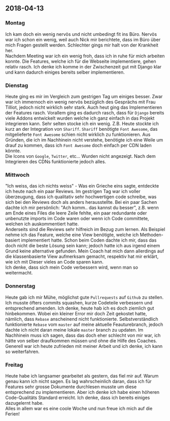 ## 2018-04-13

### Montag
Ich kam doch ein wenig nervös und nicht umbedingt fit ins Büro. Nervös war ich schon ein wenig, weil auch Nick mir berichtete, dass im Büro über mich Fragen gestellt werden. Schlechter gings mir halt von der Krankheit her.  
Nachdem Meeting war ich ein wenig froh, dass ich in ruhe für mich arbeiten konnte. Die Features, welche ich für die Webseite implementiere, gehen relativ rasch. Ich denke ich komme in der Zwischenzeit gut mit Django klar und kann dadurch einiges bereits selber implementieren.

### Dienstag
Heute ging es mir im Vergleich zum gestrigen Tag um einiges besser. Zwar war ich immernoch ein wenig nervös bezüglich des Gesprächs mit Frau Tilliot, jedoch nicht wirklich sehr stark. Auch heut ging das Implementieren der Features rasch. Vorallem ging es dadurch rasch, dass für `Django` bereits viele Addons entwickelt wurden welche ich ganz einfach in das Projekt integrieren kann. Sehr selten stocke ich ein wenig. Z.B. Heute stockte ich kurz an der Integration von `Shariff`. `Shariff` benötigte `Font Awesome`, das mitgelieferte `Font Awesome` schien nicht wirklich zu funktionieren. Aus Gründen, die ich im Nachhinein nicht verstehe, benötigte ich eine Weile um drauf zu kommen, dass ich `Font Awesome` doch einfach per CDN laden könnte.  
Die Icons von `Google`, `Twitter`, etc... Wurden nicht angezeigt. Nach dem Integrieren des CDNs funktionierte jedoch alles. 

### Mittwoch
"Ich weiss, das ich nichts weiss" - Was ein Grieche eins sagte, entdeckte ich heute nach ein paar Reviews. Im gestrigen Tag war ich voller überzeugung, dass ich qualitativ sehr hochwertigen code schreibe, was sich bei den Reviews doch als anders herausstellte. Bei ein paar Sachen dachte ich mir persönlich: "Ach komm.. das kannst du besser", z.B. wenn am Ende eines Files die leere Zeile fehlte, ein paar redundante oder unbenutzte imports im Code waren oder wenn ich Code committete, welchen ich auskommentiert hatte.  
Anderseits sind die Reviews sehr hilfreich im Bezug zum lernen. Als Beispiel nehme ich das Feature, welche eine View benötigte, welche ich Methoden-basiert implementiert hatte. Schon beim Coden dachte ich mir, dass das doch nicht die beste Lösung sein kann; jedoch hatte ich aus irgend einem Grund keine alternative gefunden. Mein Coach hat mich dann allerdings auf die klassenbasierte View aufmerksam gemacht, respektiv hat mir erklärt, wie ich mit Dieser vieles an Code sparen kann.  
Ich denke, dass sich mein Code verbessern wird, wenn man so weitermacht. 

### Donnerstag
Heute gab ich mir Mühe, möglichst gute `Pullrequests` auf `Github` zu stellen. Ich musste öfters commits squashen, kurze Codeteile verbessern und entsprechend amenden. Ich denke, heute hab ich es doch ziemlich gut hinbekommen. Wobei ein kleiner Error mir doch Zeit gekostet hatte, nämlich, dass `Rebase` anscheinend nicht funktionierte. Selbstverständlich funktionierte `Rebase` vom `master` auf meine aktuelle Feauturebranch, jedoch dachte ich nicht daran meine lokale `master` branch zu updaten. Im Nachhinein muss ich sagen, dass das doch eher schlecht von mir war, ich hätte von selber draufkommen müssen und ohne die Hilfe des Coaches.  
Generell war ich heute zufrieden mit meiner Arbeit und ich denke, ich kann so weiterfahren.

### Freitag
Heute habe ich langsamer gearbeitet als gestern, das fiel mir auf. Warum genau kann ich nicht sagen. Es lag wahrscheinlich daran, dass ich für Features sehr grosse Dokumente durchlesen musste um diese entsprechend zu implementieren. Aber ich denke ich habe einen höheren Code-Qualitäts Standard erreicht. Ich denke, dass ich bereits einiges dazugelernt habe.  
Alles in allem war es eine coole Woche und nun freue ich mich auf die Ferien!

